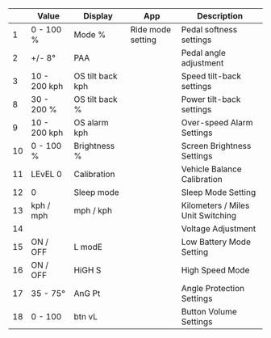 |  | Value | Display | App | Description |
| --- | --- | --- | --- | --- |
|  1 | 0 - 100 % | Mode % | Ride mode setting | Pedal softness settings |
|  2 | +/- 8° | PAA |  | Pedal angle adjustment |
|  3 | 10 - 200 kph | OS tilt back kph |  | Speed tilt-back settings |
|  8 | 30 - 200 % | OS tilt back % |  | Power tilt-back settings |
|  9 | 10 - 200 kph | OS alarm kph |  | Over-speed Alarm Settings |
| 10 | 0 - 100 % | Brightness % |  | Screen Brightness Settings |
| 11 | LEvEL 0 | Calibration |  | Vehicle Balance Calibration |
| 12 | 0 | Sleep mode |  | Sleep Mode Setting |
| 13 | kph / mph | mph / kph |  | Kilometers / Miles Unit Switching |
| 14 |  |  |  | Voltage Adjustment |
| 15 | ON / OFF | L modE |  | Low Battery Mode Setting |
| 16 | ON / OFF | HiGH S |  | High Speed Mode |
| 17 | 35 - 75° | AnG Pt |  | Angle Protection Settings |
| 18 | 0 - 100 | btn vL |  | Button Volume Settings |
